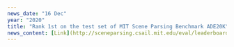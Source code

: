 ```yaml
---
news_date: "16 Dec"
year: "2020"
title: "Rank 1st on the test set of MIT Scene Parsing Benchmark ADE20K"
news_content: [Link](http://sceneparsing.csail.mit.edu/eval/leaderboard.php)
---
```

